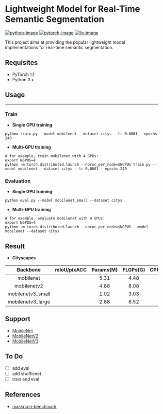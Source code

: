 # Lightweight Model for Real-Time Semantic Segmentation
[![python-image]][python-url]
[![pytorch-image]][pytorch-url]
[![lic-image]][lic-url]

This project aims at providing the popular lightweight model implementations for real-time semantic segmentation.

## Requisites
- PyTorch 1.1
- Python 3.x

## Usage
-----------------
### Train
- **Single GPU training**
```
python train.py --model mobilenet --dataset citys --lr 0.0001 --epochs 240
```
- **Multi-GPU training**
```
# for example, train mobilenet with 4 GPUs:
export NGPUS=4
python -m torch.distributed.launch --nproc_per_node=$NGPUS train.py --model mobilenet --dataset citys --lr 0.0001 --epochs 240
```

### Evaluation
- **Single GPU training**
```
python eval.py --model mobilenet_small --dataset citys
```
- **Multi-GPU training**
```
# for example, evaluate mobilenet with 4 GPUs:
export NGPUS=4
python -m torch.distributed.launch --nproc_per_node=$NGPUS --model mobilenet --dataset citys
```

## Result
- **Cityscapes**

|     Backbone      | mIoU/pixACC | Params(M) | FLOPs(G) | CPU(f) | GPU(f) |
| :---------------: | :---------: | :-------: | :------: | :----: | :----: |
|     mobilenet     |             |    5.31   |   4.48   |        |        |
|    mobilenetv2    |             |    4.88   |   8.08   |        |        |
| mobilenetv3_small |             |    1.02   |   3.03   |        |        |
| mobilenetv3_large |             |    2.68   |   8.52   |        |        |


## Support
- [MobileNet](https://arxiv.org/abs/1704.04861)
- [MobileNetV2](https://arxiv.org/abs/1801.04381)
- [MobileNetV3](https://arxiv.org/abs/1905.02244)


## To Do
- [ ] add eval
- [ ] add shufflenet
- [ ] train and eval

## References
- [maskrcnn-benchmark](https://github.com/facebookresearch/maskrcnn-benchmark)

<!--
[![python-image]][python-url]
[![pytorch-image]][pytorch-url]
[![lic-image]][lic-url]
-->

[python-image]: https://img.shields.io/badge/Python-2.x|3.x-ff69b4.svg
[python-url]: https://www.python.org/
[pytorch-image]: https://img.shields.io/badge/PyTorch-1.0-2BAF2B.svg
[pytorch-url]: https://pytorch.org/
[lic-image]: http://dmlc.github.io/img/apache2.svg
[lic-url]: https://github.com/Tramac/mobilenetv3-segmentation/blob/master/LICENSE